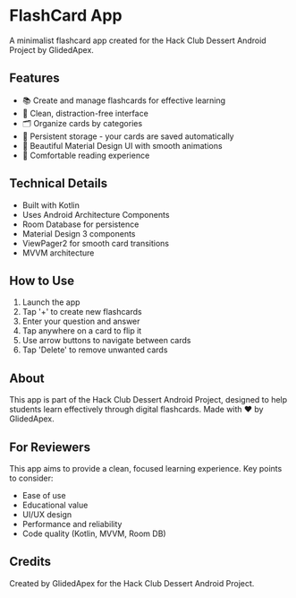 # FlashCard App

A minimalist flashcard app created for the Hack Club Dessert Android Project by GlidedApex.

## Features

- 📚 Create and manage flashcards for effective learning
- 🎯 Clean, distraction-free interface
- 🗂️ Organize cards by categories
- 💾 Persistent storage - your cards are saved automatically
- 🎨 Beautiful Material Design UI with smooth animations
- 🌙 Comfortable reading experience

## Technical Details

- Built with Kotlin
- Uses Android Architecture Components
- Room Database for persistence
- Material Design 3 components
- ViewPager2 for smooth card transitions
- MVVM architecture

## How to Use

1. Launch the app
2. Tap '+' to create new flashcards
3. Enter your question and answer
4. Tap anywhere on a card to flip it
5. Use arrow buttons to navigate between cards
6. Tap 'Delete' to remove unwanted cards

## About

This app is part of the Hack Club Dessert Android Project, designed to help students learn effectively through digital flashcards. Made with ❤️ by GlidedApex.

## For Reviewers

This app aims to provide a clean, focused learning experience. Key points to consider:
- Ease of use
- Educational value
- UI/UX design
- Performance and reliability
- Code quality (Kotlin, MVVM, Room DB)

## Credits

Created by GlidedApex for the Hack Club Dessert Android Project.
